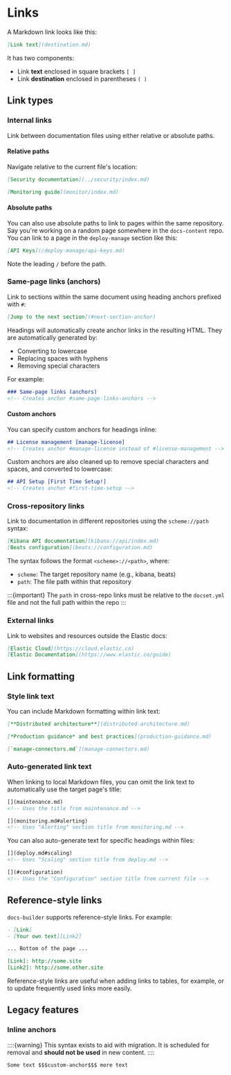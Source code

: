 # Links

A Markdown link looks like this:

```markdown
[Link text](destination.md)
```

It has two components:

- Link **text** enclosed in square brackets `[ ]`
- Link **destination** enclosed in parentheses `( )`

## Link types

### Internal links

Link between documentation files using either relative or absolute paths.

#### Relative paths
Navigate relative to the current file's location:

```markdown
[Security documentation](../security/index.md)

[Monitoring guide](monitor/index.md)
```

#### Absolute paths

You can also use absolute paths to link to pages within the same repository.
Say you're working on a random page somewhere in the `docs-content` repo. You can link to a page in the `deploy-manage` section like this:

```markdown
[API Keys](/deploy-manage/api-keys.md)
```

Note the leading `/` before the path.

### Same-page links (anchors)

Link to sections within the same document using heading anchors prefixed with `#`:

```markdown
[Jump to the next section](#next-section-anchor)
```

Headings will automatically create anchor links in the resulting HTML. They are automatically generated by:

- Converting to lowercase
- Replacing spaces with hyphens
- Removing special characters

For example:

```markdown
### Same-page links (anchors)
<!-- Creates anchor #same-page-links-anchors -->
```

#### Custom anchors
You can specify custom anchors for headings inline:

```markdown
## License management [manage-license]
<!-- Creates anchor #manage-license instead of #license-management -->
```

Custom anchors are also cleaned up to remove special characters and spaces, and converted to lowercase:

```markdown
## API Setup [First Time Setup!]
<!-- Creates anchor #first-time-setup -->
```

### Cross-repository links

Link to documentation in different repositories using the `scheme://path` syntax:

```markdown
[Kibana API documentation](kibana://api/index.md)
[Beats configuration](beats://configuration.md)
```

The syntax follows the format `<scheme>://<path>`, where:
- `scheme`: The target repository name (e.g., kibana, beats)
- `path`: The file path within that repository

:::{important}
The `path` in cross-repo links must be relative to the `docset.yml` file and not the full path within the repo
:::

### External links

Link to websites and resources outside the Elastic docs:

```markdown
[Elastic Cloud](https://cloud.elastic.co)
[Elastic Documentation](https://www.elastic.co/guide)
```

## Link formatting

### Style link text

You can include Markdown formatting within link text:

```markdown
[**Distributed architecture**](distributed-architecture.md)

[*Production guidance* and best practices](production-guidance.md)

[`manage-connectors.md`](manage-connectors.md)
```

### Auto-generated link text

When linking to local Markdown files, you can omit the link text to automatically use the target page's title:

```markdown
[](maintenance.md)  
<!-- Uses the title from maintenance.md -->

[](monitoring.md#alerting)
<!-- Uses "Alerting" section title from monitoring.md -->
```

You can also auto-generate text for specific headings within files:

```markdown
[](deploy.md#scaling)
<!-- Uses "Scaling" section title from deploy.md -->

[](#configuration)  
<!-- Uses the "Configuration" section title from current file -->
```

## Reference-style links

`docs-builder` supports reference-style links. For example:

```markdown
- [Link]
- [Your own text][Link2]

... Bottom of the page ...

[Link]: http://some.site
[Link2]: http://some.other.site
```

Reference-style links are useful when adding links to tables, for example, or to update frequently used links more easily.

## Legacy features

### Inline anchors

::::{warning}
This syntax exists to aid with migration. It is scheduled for removal and **should not be used** in new content.
::::

```markdown
Some text $$$custom-anchor$$$ more text
```
